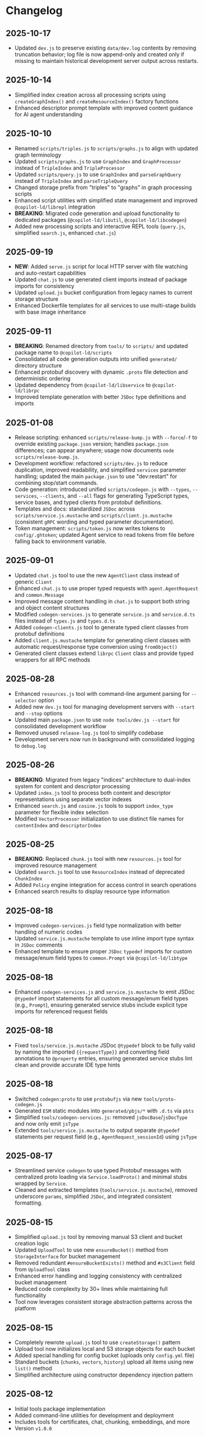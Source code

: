 # Changelog

## 2025-10-17

- Updated `dev.js` to preserve existing `data/dev.log` contents by removing
  truncation behavior; log file is now append-only and created only if missing
  to maintain historical development server output across restarts.

## 2025-10-14

- Simplified index creation across all processing scripts using
  `createGraphIndex()` and `createResourceIndex()` factory functions
- Enhanced descriptor prompt template with improved content guidance for AI
  agent understanding

## 2025-10-10

- Renamed `scripts/triples.js` to `scripts/graphs.js` to align with updated
  graph terminology
- Updated `scripts/graphs.js` to use `GraphIndex` and `GraphProcessor` instead
  of `TripleIndex` and `TripleProcessor`
- Updated `scripts/query.js` to use `GraphIndex` and `parseGraphQuery` instead
  of `TripleIndex` and `parseTripleQuery`
- Changed storage prefix from "triples" to "graphs" in graph processing scripts
- Enhanced script utilities with simplified state management and improved
  `@copilot-ld/librepl` integration
- **BREAKING**: Migrated code generation and upload functionality to dedicated
  packages (`@copilot-ld/libutil`, `@copilot-ld/libcodegen`)
- Added new processing scripts and interactive REPL tools (`query.js`,
  simplified `search.js`, enhanced `chat.js`)

## 2025-09-19

- **NEW**: Added `serve.js` script for local HTTP server with file watching and
  auto-restart capabilities
- Updated `chat.js` to use generated client imports instead of package imports
  for consistency
- Updated `upload.js` bucket configuration from legacy names to current storage
  structure
- Enhanced Dockerfile templates for all services to use multi-stage builds with
  base image inheritance

## 2025-09-11

- **BREAKING**: Renamed directory from `tools/` to `scripts/` and updated
  package name to `@copilot-ld/scripts`
- Consolidated all code generation outputs into unified `generated/` directory
  structure
- Enhanced protobuf discovery with dynamic `.proto` file detection and
  deterministic ordering
- Updated dependency from `@copilot-ld/libservice` to `@copilot-ld/librpc`
- Improved template generation with better `JSDoc` type definitions and imports

## 2025-01-08

- Release scripting: enhanced `scripts/release-bump.js` with `--force`/`-f` to
  override existing `package.json` version; handles `package.json` differences;
  can appear anywhere; usage now documents `node scripts/release-bump.js`.
- Development workflow: refactored `scripts/dev.js` to reduce duplication,
  improved readability, and simplified `services` parameter handling; updated
  the main `package.json` to use "dev:restart" for combining stop/start
  commands.
- Code generation: introduced unified `scripts/codegen.js` with `--types`,
  `--services`, `--clients`, and `--all` flags for generating TypeScript types,
  service bases, and typed clients from protobuf definitions.
- Templates and docs: standardized `JSDoc` across `scripts/service.js.mustache`
  and `scripts/client.js.mustache` (consistent `gRPC` wording and typed
  parameter documentation).
- Token management: `scripts/token.js` now writes tokens to `config/.ghtoken`;
  updated Agent service to read tokens from file before falling back to
  environment variable.

## 2025-09-01

- Updated `chat.js` tool to use the new `AgentClient` class instead of generic
  `Client`
- Enhanced `chat.js` to use proper typed requests with `agent.AgentRequest` and
  `common.Message`
- Improved message content handling in `chat.js` to support both string and
  object content structures
- Modified `codegen-services.js` to generate `service.js` and `service.d.ts`
  files instead of `types.js` and `types.d.ts`
- Added `codegen-clients.js` tool to generate typed client classes from protobuf
  definitions
- Added `client.js.mustache` template for generating client classes with
  automatic request/response type conversion using `fromObject()`
- Generated client classes extend `librpc` `Client` class and provide typed
  wrappers for all RPC methods

## 2025-08-28

- Enhanced `resources.js` tool with command-line argument parsing for
  `--selector` option
- Added new `dev.js` tool for managing development servers with `--start` and
  `--stop` options
- Updated main `package.json` to use `node tools/dev.js --start` for
  consolidated development workflow
- Removed unused `release-log.js` tool to simplify codebase
- Development servers now run in background with consolidated logging to
  `debug.log`

## 2025-08-26

- **BREAKING**: Migrated from legacy "indices" architecture to dual-index system
  for content and descriptor processing
- Updated `index.js` tool to process both content and descriptor representations
  using separate vector indexes
- Enhanced `search.js` and `cosine.js` tools to support `index_type` parameter
  for flexible index selection
- Modified `VectorProcessor` initialization to use distinct file names for
  `contentIndex` and `descriptorIndex`

## 2025-08-25

- **BREAKING**: Replaced `chunk.js` tool with new `resources.js` tool for
  improved resource management
- Updated `search.js` tool to use `ResourceIndex` instead of deprecated
  `ChunkIndex`
- Added `Policy` engine integration for access control in search operations
- Enhanced search results to display resource type information

## 2025-08-18

- Improved `codegen-services.js` field type normalization with better handling
  of numeric codes
- Updated `service.js.mustache` template to use inline import type syntax in
  `JSDoc` comments
- Enhanced template to ensure proper `JSDoc` `typedef` imports for custom
  message/enum field types to `common.Prompt` via `@copilot-ld/libtype`

## 2025-08-18

- Enhanced `codegen-services.js` and `service.js.mustache` to emit JSDoc
  `@typedef` import statements for all custom message/enum field types (e.g.,
  `Prompt`), ensuring generated service stubs include explicit type imports for
  referenced request fields

## 2025-08-18

- Fixed `tools/service.js.mustache` JSDoc `@typedef` block to be fully valid by
  naming the imported `{{requestType}}` and converting field annotations to
  `@property` entries, ensuring generated service stubs lint clean and provide
  accurate IDE type hints

## 2025-08-18

- Switched `codegen:proto` to use `protobufjs` via new `tools/proto-codegen.js`
- Generated `ESM` static modules into `generated/pbjs/*` with `.d.ts` via `pbts`
- Simplified `tools/codegen-services.js`: removed `jsDocBase`/`jsDocType` and
  now only emit `jsType`
- Extended `tools/service.js.mustache` to output separate `@typedef` statements
  per request field (e.g., `AgentRequest_sessionId`) using `jsType`

## 2025-08-17

- Streamlined service `codegen` to use typed Protobuf messages with centralized
  proto loading via `Service.loadProto()` and minimal stubs wrapped by
  `Service`.
- Cleaned and extracted templates (`tools/service.js.mustache`), removed
  underscore `params`, simplified `JSDoc`, and integrated consistent formatting.

## 2025-08-15

- Simplified `upload.js` tool by removing manual S3 client and bucket creation
  logic
- Updated `UploadTool` to use new `ensureBucket()` method from
  `StorageInterface` for bucket management
- Removed redundant `#ensureBucketExists()` method and `#s3Client` field from
  `UploadTool` class
- Enhanced error handling and logging consistency with centralized bucket
  management
- Reduced code complexity by 30+ lines while maintaining full functionality
- Tool now leverages consistent storage abstraction patterns across the platform

## 2025-08-15

- Completely rewrote `upload.js` tool to use `createStorage()` pattern
- Upload tool now initializes local and S3 storage objects for each bucket
- Added special handling for config bucket (uploads only `config.yml` file)
- Standard buckets (`chunks`, `vectors`, `history`) upload all items using new
  `list()` method
- Simplified architecture using constructor dependency injection pattern

## 2025-08-12

- Initial tools package implementation
- Added command-line utilities for development and deployment
- Includes tools for certificates, chat, chunking, embeddings, and more
- Version `v1.0.0`
